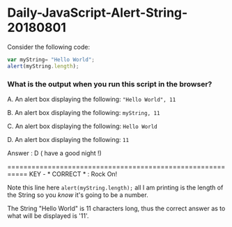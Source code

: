 # Daily-JavaScript-Alert-String-20180801


Consider the following code:
```javascript
var myString= "Hello World";
alert(myString.length);
```

### What is the output when you run this script in the browser?
A. An alert box displaying the following: ```"Hello World", 11```

B. An alert box displaying the following: ```myString, 11```

C. An alert box displaying the following: ```Hello World```

D. An alert box displaying the following: ```11```


Answer : D ( have a good night !) 


===========================================================
KEY - * CORRECT * : Rock On!

Note this line here ```alert(myString.length);``` all I am printing is the length of the String so you *know* it's going to be a number.

The String "Hello World" is 11 characters long, thus the correct answer as to what will be displayed is '11'.


